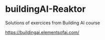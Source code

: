 # buildingAI-Reaktor

Solutions of exercices from Building AI course

https://buildingai.elementsofai.com/
